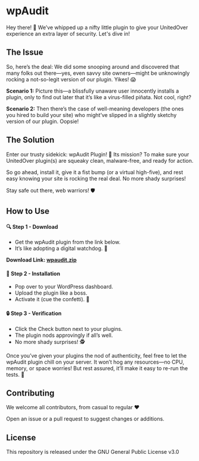 # wpAudit
Hey there! 🌟 We’ve whipped up a nifty little plugin to give your UnitedOver experience an extra layer of security. Let's dive in!

## The Issue
So, here’s the deal: We did some snooping around and discovered that many folks out there—yes, even savvy site owners—might be unknowingly rocking a not-so-legit version of our plugin. Yikes! 😱

**Scenario 1:** Picture this—a blissfully unaware user innocently installs a plugin, only to find out later that it’s like a virus-filled piñata. Not cool, right?

**Scenario 2:** Then there’s the case of well-meaning developers (the ones you hired to build your site) who might’ve slipped in a slightly sketchy version of our plugin. Oopsie!

## The Solution
Enter our trusty sidekick: wpAudit Plugin! 🦸‍ Its mission? To make sure your UnitedOver plugin(s) are squeaky clean, malware-free, and ready for action.

So go ahead, install it, give it a fist bump (or a virtual high-five), and rest easy knowing your site is rocking the real deal. No more shady surprises!

Stay safe out there, web warriors! 🛡️

## How to Use
#### 🔍 Step 1 - Download
- Get the wpAudit plugin from the link below.
- It’s like adopting a digital watchdog. 🐶

**Download Link: [wpaudit.zip](http://# "wpaudit.zip")**

#### 🚀 Step 2 - Installation
- Pop over to your WordPress dashboard.
- Upload the plugin like a boss.
- Activate it (cue the confetti). 🎉

#### 🔒 Step 3 - Verification
- Click the Check button next to your plugins.
- The plugin nods approvingly if all’s well.
- No more shady surprises! 🕵️‍

Once you’ve given your plugins the nod of authenticity, feel free to let the wpAudit plugin chill on your server. It won’t hog any resources—no CPU, memory, or space worries! But rest assured, it’ll make it easy to re-run the tests. 🚀

## Contributing
We welcome all contributors, from casual to regular ❤️

Open an issue or a pull request to suggest changes or additions.

## License
This repository is released under the GNU General Public License v3.0
